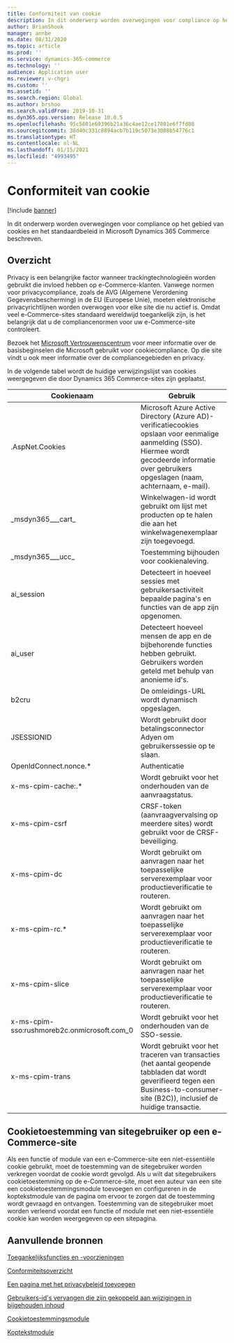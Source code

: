 ```yaml
---
title: Conformiteit van cookie
description: In dit onderwerp worden overwegingen voor compliance op het gebied van cookies en het standaardbeleid in Microsoft Dynamics 365 Commerce beschreven.
author: BrianShook
manager: annbe
ms.date: 08/31/2020
ms.topic: article
ms.prod: ''
ms.service: dynamics-365-commerce
ms.technology: ''
audience: Application user
ms.reviewer: v-chgri
ms.custom: ''
ms.assetid: ''
ms.search.region: Global
ms.author: brshoo
ms.search.validFrom: 2019-10-31
ms.dyn365.ops.version: Release 10.0.5
ms.openlocfilehash: 95c5801e69396b21a36c4ae12ce17801e6f7fd88
ms.sourcegitcommit: 38d40c331c8894acb7b119c5073e3088b54776c1
ms.translationtype: HT
ms.contentlocale: nl-NL
ms.lasthandoff: 01/15/2021
ms.locfileid: "4993495"
---
```

# <a name="cookie-compliance"></a>Conformiteit van cookie

[!include [banner](includes/banner.md)]

In dit onderwerp worden overwegingen voor compliance op het gebied van cookies en het standaardbeleid in Microsoft Dynamics 365 Commerce beschreven.

## <a name="overview"></a>Overzicht

Privacy is een belangrijke factor wanneer trackingtechnologieën worden gebruikt die invloed hebben op e-Commerce-klanten. Vanwege normen voor privacycompliance, zoals de AVG (Algemene Verordening Gegevensbescherming) in de EU (Europese Unie), moeten elektronische privacyrichtlijnen worden overwogen voor elke site die nu actief is. Omdat veel e-Commerce-sites standaard wereldwijd toegankelijk zijn, is het belangrijk dat u de compliancenormen voor uw e-Commerce-site controleert.

Bezoek het [Microsoft Vertrouwenscentrum](https://www.microsoft.com/trust-center) voor meer informatie over de basisbeginselen die Microsoft gebruikt voor cookiecompliance. Op die site vindt u ook meer informatie over de compliancegebieden en privacy.

In de volgende tabel wordt de huidige verwijzingslijst van cookies weergegeven die door Dynamics 365 Commerce-sites zijn geplaatst.

| Cookienaam                               | Gebruik                                                        |
| ------------------------------------------- | ------------------------------------------------------------ |
| .AspNet.Cookies                             | Microsoft Azure Active Directory (Azure AD)-verificatiecookies opslaan voor eenmalige aanmelding (SSO). Hiermee wordt gecodeerde informatie over gebruikers opgeslagen (naam, achternaam, e-mail). |
| &#95;msdyn365___cart&#95;                           | Winkelwagen-id wordt gebruikt om lijst met producten op te halen die aan het winkelwagenexemplaar zijn toegevoegd. |
| &#95;msdyn365___ucc&#95;                            | Toestemming bijhouden voor cookienaleving.                          |
| ai_session                                  | Detecteert in hoeveel sessies met gebruikersactiviteit bepaalde pagina's en functies van de app zijn opgenomen. |
| ai_user                                     | Detecteert hoeveel mensen de app en de bijbehorende functies hebben gebruikt. Gebruikers worden geteld met behulp van anonieme id's. |
| b2cru                                       | De omleidings-URL wordt dynamisch opgeslagen.                              |
| JSESSIONID                                  | Wordt gebruikt door betalingsconnector Adyen om gebruikerssessie op te slaan.       |
| OpenIdConnect.nonce.&#42;                       | Authenticatie                                               |
| x-ms-cpim-cache:.&#42;                          | Wordt gebruikt voor het onderhouden van de aanvraagstatus.                      |
| x-ms-cpim-csrf                              | CRSF-token (aanvraagvervalsing op meerdere sites) wordt gebruikt voor de CRSF-beveiliging.     |
| x-ms-cpim-dc                                | Wordt gebruikt om aanvragen naar het toepasselijke serverexemplaar voor productieverificatie te routeren. |
| x-ms-cpim-rc.&#42;                              | Wordt gebruikt om aanvragen naar het toepasselijke serverexemplaar voor productieverificatie te routeren. |
| x-ms-cpim-slice                             | Wordt gebruikt om aanvragen naar het toepasselijke serverexemplaar voor productieverificatie te routeren. |
| x-ms-cpim-sso:rushmoreb2c.onmicrosoft.com_0 | Wordt gebruikt voor het onderhouden van de SSO-sessie.                        |
| x-ms-cpim-trans                             | Wordt gebruikt voor het traceren van transacties (het aantal geopende tabbladen dat wordt geverifieerd tegen een Business-to-consumer-site (B2C)), inclusief de huidige transactie. |

## <a name="site-user-cookie-consent-on-an-e-commerce-site"></a>Cookietoestemming van sitegebruiker op een e-Commerce-site 

Als een functie of module van een e-Commerce-site een niet-essentiële cookie gebruikt, moet de toestemming van de sitegebruiker worden verkregen voordat de cookie wordt gevolgd. Als u wilt dat sitegebruikers cookietoestemming op de e-Commerce-site, moet een auteur van een site een cookietoestemmingsmodule toevoegen en configureren in de koptekstmodule van de pagina om ervoor te zorgen dat de toestemming wordt gevraagd en ontvangen. Toestemming van de sitegebruiker moet worden verleend voordat een functie of module met een niet-essentiële cookie kan worden weergegeven op een sitepagina.

## <a name="additional-resources"></a>Aanvullende bronnen

[Toegankelijksfuncties en -voorzieningen](accessibility.md)

[Conformiteitsoverzicht](compliance-overview.md)

[Een pagina met het privacybeleid toevoegen](add-privacy-page.md)

[Gebruikers-id's vervangen die zijn gekoppeld aan wijzigingen in bijgehouden inhoud](replace-IDs-tracked-changes.md)

[Cookietoestemmingsmodule](cookie-consent-module.md) 
 
[Koptekstmodule](author-header-module.md)
